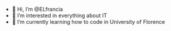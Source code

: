 - 👋 Hi, I’m @ELfrancia
- 👀 I’m interested in everything about IT
- 🌱 I’m currently learning how to code in University of Florence


<!---
ELfrancia/ELfrancia is a ✨ special ✨ repository because its `README.md` (this file) appears on your GitHub profile.
You can click the Preview link to take a look at your changes.
--->

